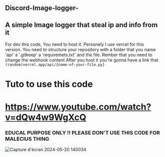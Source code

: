 ## Discord-Image-logger-
## A simple Image logger that steal ip and info from it

For dev this code, You need to host it. Personely I use vercel for this version.
You need to structure your repository with a folder that you name 'api' a '.gitkeep'  a 'requiremets.txt' and the file.
Rember that you need to change the webhook content
After you host it you're gonna have a link that      `(random)vercel.app/api/{name-of-your-file.py}`

# Tuto to use this code

# https://www.youtube.com/watch?v=dQw4w9WgXcQ


### EDUCAL PURPOSE ONLY !!  PLEASE DON'T USE THIS CODE FOR MALECIUS THING
![Capture d'écran 2024-05-20 140034](https://github.com/K0rneliuSs/Discord-Image-logger/assets/167611949/e1411460-efbe-4fa3-afc4-ff85c4733e64)
